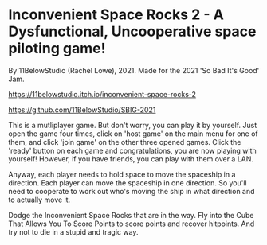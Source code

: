 # Inconvenient Space Rocks 2 - A Dysfunctional, Uncooperative space piloting game!

By 11BelowStudio (Rachel Lowe), 2021. Made for the 2021 'So Bad It's Good' Jam.

https://11belowstudio.itch.io/inconvenient-space-rocks-2

https://github.com/11BelowStudio/SBIG-2021


This is a mutliplayer game. But don't worry, you can play it by yourself. Just open the game four times, click on
'host game' on the main menu for one of them, and click 'join game' on the other three opened games. Click the 'ready' 
button on each game and congratulations, you are now playing with yourself! However, if you have friends, you can play 
with them over a LAN.

Anyway, each player needs to hold space to move the spaceship in a direction. Each player can move the spaceship in one 
direction. So you'll need to cooperate to work out who's moving the ship in what direction and to actually move it.

Dodge the Inconvenient Space Rocks that are in the way. Fly into the Cube That Allows You To Score Points to score 
points and recover hitpoints. And try not to die in a stupid and tragic way.
